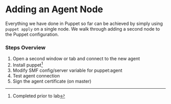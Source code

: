 # Adding an Agent Node

Everything we have done in Puppet so far can be achieved by simply using `puppet apply` on a single node. We walk through adding a second node to the Puppet configuration.

### Steps Overview

1. Open a second window or tab and connect to the new agent
2. Install puppet[^1]
3. Modify SMF config\/server variable for puppet:agent
4. Test agent connection
5. Sign the agent certificate \(on master\)

[^1]: Completed prior to lab

